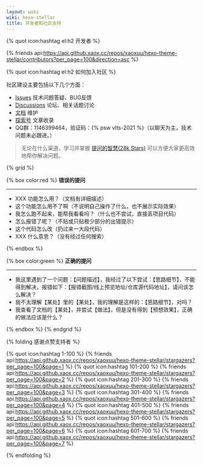 ```yaml
---
layout: wiki
wiki: hexo-stellar
title: 开发者和社区支持
---
```



{% quot icon:hashtag el:h2 开发者 %}

{% friends api:https://api.github.xaox.cc/repos/xaoxuu/hexo-theme-stellar/contributors?per_page=100&direction=asc %}

{% quot icon:hashtag el:h2 如何加入社区 %}

社区建设主要包括以下几个方面：

- [Issues](https://github.com/xaoxuu/hexo-theme-stellar/issues) 技术问题答疑、BUG反馈
- [Discussions](https://github.com/xaoxuu/hexo-theme-stellar/discussions) 论坛、相关话题讨论
- [文档](https://github.com/xaoxuu/hexo-theme-stellar-docs) 维护
- [探索号](https://xaoxuu.com/wiki/stellar/articles/) 文章收录
- QQ群：1146399464，验证码：{% psw vlts-2021 %}（以聊天为主，技术问题未必跟进。）

> 无论在什么渠道，学习并掌握 [提问的智慧(28k Stars)](https://github.com/ryanhanwu/How-To-Ask-Questions-The-Smart-Way/blob/main/README-zh_CN.md) 可以方便大家更高效地帮你解决问题。

{% grid %}
<!-- cell -->
{% box color:red %}
**错误的提问**
<hr>

- XXX 功能怎么用？（文档有详细描述）
- 这个功能怎么用不了啊（不说明自己操作了什么，也不展示实际效果）
- 我怎么跑不起来，能帮我看看吗？（什么也不尝试，直接丢项目代码）
- 怎么报错了呢？（不贴或只贴极少部分的出错提示）
- 这个代码怎么改（扔过来一大段代码）
- XXX 什么意思？（没有经过任何搜索）

{% endbox %}
<!-- cell -->
{% box color:green %}
**正确的提问**
<hr>

- 我这里遇到了一个问题：【问题描述】，我经过了以下尝试：【思路细节】，不能得到解决，报错如下：【报错截图/线上预览地址/仓库源代码地址】，请问该怎么解决？
- 我不太理解【某处】里的【某处】，我的理解是这样的：【思路细节】，对吗？
- 我查看了文档的【某处】，并尝试【做法】，但是没有得到【预想效果】，正确的做法应该是什么？

{% endbox %}
{% endgrid %}


{% folding 感谢点赞支持者 %}

{% quot icon:hashtag 1-100 %}
{% friends api:https://api.github.xaox.cc/repos/xaoxuu/hexo-theme-stellar/stargazers?per_page=100&page=1 %}
{% quot icon:hashtag 101-200 %}
{% friends api:https://api.github.xaox.cc/repos/xaoxuu/hexo-theme-stellar/stargazers?per_page=100&page=2 %}
{% quot icon:hashtag 201-300 %}
{% friends api:https://api.github.xaox.cc/repos/xaoxuu/hexo-theme-stellar/stargazers?per_page=100&page=3 %}
{% quot icon:hashtag 301-400 %}
{% friends api:https://api.github.xaox.cc/repos/xaoxuu/hexo-theme-stellar/stargazers?per_page=100&page=4 %}
{% quot icon:hashtag 401-500 %}
{% friends api:https://api.github.xaox.cc/repos/xaoxuu/hexo-theme-stellar/stargazers?per_page=100&page=5 %}
{% quot icon:hashtag 501-600 %}
{% friends api:https://api.github.xaox.cc/repos/xaoxuu/hexo-theme-stellar/stargazers?per_page=100&page=6 %}
{% quot icon:hashtag 601-700 %}
{% friends api:https://api.github.xaox.cc/repos/xaoxuu/hexo-theme-stellar/stargazers?per_page=100&page=7 %}

{% endfolding %}